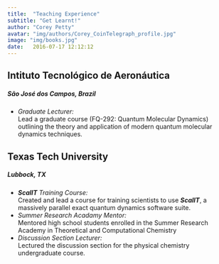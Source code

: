 ```yaml
---
title:  "Teaching Experience"
subtitle: "Get Learnt!"
author: "Corey Petty"
avatar: "img/authors/Corey_CoinTelegraph_profile.jpg"
image: "img/books.jpg"
date:   2016-07-17 12:12:12
---
```


## Intituto Tecnológico de Aeronáutica

##### São José dos Campos, Brazil
* *Graduate Lecturer:*<br>
    Lead a graduate course (FQ-292: Quantum Molecular Dynamics) outlining the theory and 
    application of modern quantum molecular dynamics techniques.

## Texas Tech University

##### Lubbock, TX 
* *__ScalIT__ Training Course:*<br>
    Created and lead a course for training scientists to use **_ScalIT_**, a massively parallel
    exact quantum dynamics software suite.
* *Summer Research Acadamy Mentor:*<br>
    Mentored high school students enrolled in the Summer Research Academy in Theoretical and Computational Chemistry
* *Discussion Section Lecturer:*<br>
    Lectured the discussion section for the physical chemistry undergraduate course.